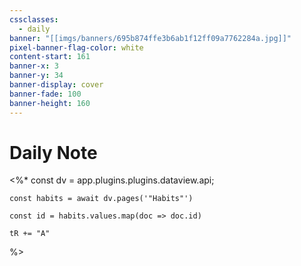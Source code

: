 ```yaml
---
cssclasses:
  - daily
banner: "[[imgs/banners/695b874ffe3b6ab1f12ff09a7762284a.jpg]]"
pixel-banner-flag-color: white
content-start: 161
banner-x: 3
banner-y: 34
banner-display: cover
banner-fade: 100
banner-height: 160
---
```

# Daily Note

<%*
	const dv = app.plugins.plugins.dataview.api;

	const habits = await dv.pages('"Habits"')

	const id = habits.values.map(doc => doc.id)

	tR += "A"
%>